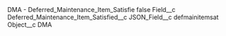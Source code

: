 <?xml version="1.0" encoding="UTF-8"?>
<CustomMetadata xmlns="http://soap.sforce.com/2006/04/metadata" xmlns:xsi="http://www.w3.org/2001/XMLSchema-instance" xmlns:xsd="http://www.w3.org/2001/XMLSchema">
    <label>DMA - Deferred_Maintenance_Item_Satisfie</label>
    <protected>false</protected>
    <values>
        <field>Field__c</field>
        <value xsi:type="xsd:string">Deferred_Maintenance_Item_Satisfied__c</value>
    </values>
    <values>
        <field>JSON_Field__c</field>
        <value xsi:type="xsd:string">defmainitemsat</value>
    </values>
    <values>
        <field>Object__c</field>
        <value xsi:type="xsd:string">DMA</value>
    </values>
</CustomMetadata>
